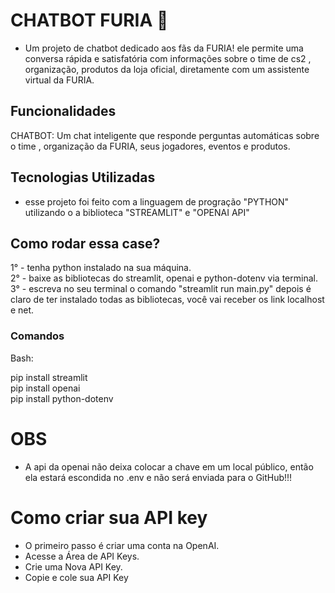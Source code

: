 # CHATBOT FURIA 🐾
- Um projeto de chatbot dedicado aos fãs da FURIA!
ele permite uma conversa rápida e satisfatória com informações sobre o time de cs2 , organização, produtos da loja oficial, diretamente com um assistente virtual da FURIA.

## Funcionalidades

CHATBOT: Um chat inteligente que responde perguntas automáticas sobre o time , organização da FURIA, seus jogadores, eventos e produtos.

## Tecnologias Utilizadas
- esse projeto foi feito com a linguagem de progração "PYTHON" utilizando o a biblioteca "STREAMLIT" e "OPENAI API"

## Como rodar essa case?

1° - tenha python instalado na sua máquina.</br>
2° - baixe as bibliotecas do streamlit, openai e python-dotenv via terminal.</br>
3° - escreva no seu terminal o comando "streamlit run main.py" depois é claro de ter instalado todas as bibliotecas, você vai receber os link localhost e net.

### Comandos

Bash: 

pip install streamlit</br>
pip install openai</br>
pip install python-dotenv

# OBS

- A api da openai não deixa colocar a chave em um local público, então ela estará escondida no .env e não será enviada para o GitHub!!!

# Como criar sua API key

- O primeiro passo é criar uma conta na OpenAI.
- Acesse a Área de API Keys.
- Crie uma Nova API Key.
- Copie e cole sua API Key

